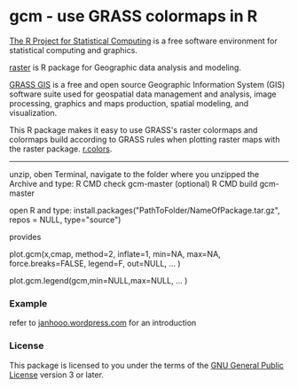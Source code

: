 # gcm - use GRASS colormaps in R

[The R Project for Statistical Computing](www.r-project.org/) is a free software environment for statistical computing and graphics.

[raster](cran.r-project.org/web/packages/raster/‎) is R package for Geographic data analysis and modeling.

[GRASS GIS](http://grass.osgeo.org/) is a free and open source Geographic Information System (GIS) software suite used for geospatial data management and analysis, image processing, graphics and maps production, spatial modeling, and visualization.

This R package makes it easy to use GRASS's raster colormaps and colormaps build according to GRASS rules when plotting raster maps with the raster package. [r.colors](http://grass.osgeo.org/grass64/manuals/r.colors.html).

----

unzip, 
oben Terminal, navigate to the folder where you unzipped the Archive and type:
R CMD check gcm-master (optional)
R CMD build gcm-master

open R and type:
install.packages("PathToFolder/NameOfPackage.tar.gz", repos = NULL, type="source")


provides

plot.gcm(x,cmap, method=2, inflate=1, min=NA, max=NA, force.breaks=FALSE, legend=F, out=NULL, ... )

plot.gcm.legend(gcm,min=NULL,max=NULL, ... )



### Example

refer to [janhooo.wordpress.com](http://janhooo.wordpress.com/2013/11/20/gcm-use-grass-colormaps-in-r-raster-plots/) for an introduction



### License

This package is licensed to you under the terms of the [GNU General Public License](http://www.gnu.org/licenses/gpl.html) version 3 or later.
